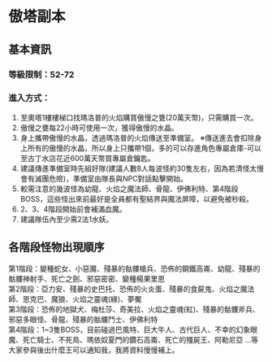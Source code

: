 # 傲塔副本
## 基本資訊
### 等級限制：52-72
### 進入方式：
1. 至奧塔1樓樓梯口找瑪洛普的火焰購買傲慢之甕(20萬天幣)，只需購買一次。
2. 傲慢之甕每22小時可使用一次，獲得傲慢的水晶。
3. 身上攜帶傲慢的水晶，透過瑪洛普的火焰傳送至準備室。
※傳送進去會扣除身上所有的傲慢的水晶，所以身上只攜帶1個，多的可以存進角色專屬倉庫-可以至古丁水店花近600萬天幣買專屬倉鑰匙。
4. 建議傳進準備室時先組好隊(建議人數8人每波怪約30隻左右，因為若清怪太慢會有滅團危險)，準備室由隊長與NPC對話點擊開始。
5. 較需注意的幾波怪為幼龍、火焰之魔法師、骨龍、伊佛利特、第4階段BOSS，這些怪出來前最好是全員都有聖結界與魔法屏障，以避免被秒殺。
6. 2、3、4階段開始前會補滿血魔。
7. 建議隊伍內至少需2法1水妖。

## 各階段怪物出現順序
第1階段：變種蛇女、小惡魔、殘暴的骷髏槍兵、恐佈的鋼鐵高崙、幼龍、殘暴的骷髏神射手、死亡之劍、邪惡密密、變種楊果里恩\
第2階段：亞力安、殘暴的史巴托、恐佈的火炎蛋、殘暴的食屍鬼、火焰之魔法師、思克巴、魔狼、火焰之靈魂(綠)、夢魘\
第3階段：恐佈的地獄犬、梅杜莎、奇美拉、火焰之靈魂(紅)、殘暴的骷髏斧兵、邪惡多眼怪、骨龍、殘暴的骷髏鬥士、伊佛利特\
第4階段：1~3隻BOSS，目前碰過巴風特、巨大牛人、古代巨人、不幸的幻象眼魔、死亡騎士、不死鳥、瑪依奴夏門的鑽石高崙、死亡的殭屍王、阿勒尼亞 ...等
大家參與後出什麼王可以通知我，我將資料慢慢補上。
